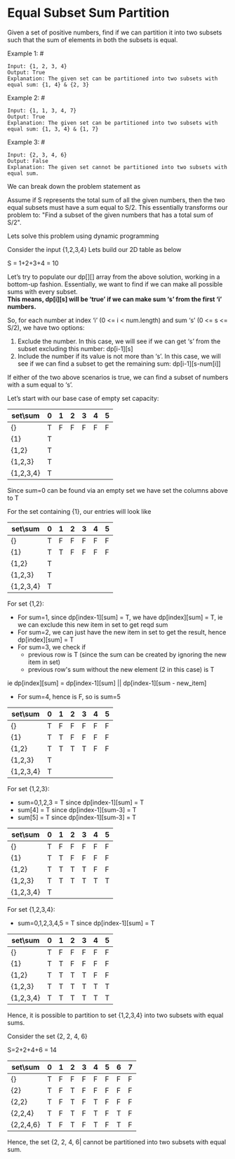 # Equal Subset Sum Partition

Given a set of positive numbers, find if we can partition it into two subsets such that the sum of elements in both the subsets is equal.

Example 1: #
```
Input: {1, 2, 3, 4}
Output: True
Explanation: The given set can be partitioned into two subsets with equal sum: {1, 4} & {2, 3}
```

Example 2: #
```
Input: {1, 1, 3, 4, 7}
Output: True
Explanation: The given set can be partitioned into two subsets with equal sum: {1, 3, 4} & {1, 7}
```

Example 3: #
```
Input: {2, 3, 4, 6}
Output: False
Explanation: The given set cannot be partitioned into two subsets with equal sum.
```

We can break down the problem statement as

Assume if S represents the total sum of all the given numbers, then the two equal subsets must have a sum equal to S/2. This essentially transforms our problem to: 
"Find a subset of the given numbers that has a total sum of S/2".


Lets solve this problem using dynamic programming

Consider the input {1,2,3,4}
Lets build our 2D table as below

S = 1+2+3+4 = 10


Let’s try to populate our dp[][] array from the above solution, working in a bottom-up fashion. Essentially, we want to find if we can make all possible sums with every subset.   
**This means, dp[i][s] will be ‘true’ if we can make sum ‘s’ from the first ‘i’ numbers.** 

So, for each number at index ‘i’ (0 <= i < num.length) and sum ‘s’ (0 <= s <= S/2), we have two options:
1. Exclude the number. In this case, we will see if we can get ‘s’ from the subset excluding this number: dp[i-1][s]
2. Include the number if its value is not more than ‘s’. In this case, we will see if we can find a subset to get the remaining sum: dp[i-1][s-num[i]]

If either of the two above scenarios is true, we can find a subset of numbers with a sum equal to ‘s’.

Let’s start with our base case of empty set capacity:

| set\sum | 0 | 1 | 2 | 3 | 4 | 5 |
|---|---|---|---|---|---|---|
| {} | T |F|F|F|F|F|
| {1}| T|||||
| {1,2}| T|||||
| {1,2,3}| T|||||
| {1,2,3,4}| T|||||

Since sum=0 can be found via an empty set we have set the columns above to T

For the set containing {1}, our entries will look like

| set\sum   | 0 | 1 | 2 | 3 | 4 | 5 |
|-----------|---|---|---|---|---|---|
| {}        | T | F | F | F | F | F |
| {1}       | T | T | F | F | F | F |
| {1,2}     | T |   |   |   |   |   |
| {1,2,3}   | T |   |   |   |   |   |
| {1,2,3,4} | T |   |   |   |   |   |



For set {1,2}:  
* For sum=1, since dp[index-1][sum] = T, we have dp[index][sum] = T, ie we can exclude this new item in set to get reqd sum  
* For sum=2, we can just have the new item in set to get the result, hence dp[index][sum] = T
* For sum=3, we check if
  * previous row is T (since the sum can be created by ignoring the new item in set) 
  * previous row's sum without the new element (2 in this case) is T

ie dp[index][sum] = dp[index-1][sum] || dp[index-1][sum - new_item]

* For sum=4, hence is F, so is sum=5

| set\sum   | 0 | 1 | 2 | 3 | 4 | 5 |
|-----------|---|---|---|---|---|---|
| {}        | T | F | F | F | F | F |
| {1}       | T | T | F | F | F | F |
| {1,2}     | T | T | T | T | F | F |
| {1,2,3}   | T |   |   |   |   |   |
| {1,2,3,4} | T |   |   |   |   |   |


For set {1,2,3}:  
* sum=0,1,2,3 = T since dp[index-1][sum] = T  
* sum[4] = T since dp[index-1][sum-3] = T  
* sum[5] = T since dp[index-1][sum-3] = T  

| set\sum   | 0 | 1 | 2 | 3 | 4 | 5 |
|-----------|---|---|---|---|---|---|
| {}        | T | F | F | F | F | F |
| {1}       | T | T | F | F | F | F |
| {1,2}     | T | T | T | T | F | F |
| {1,2,3}   | T | T | T | T | T | T |
| {1,2,3,4} | T |   |   |   |   |   |


For set {1,2,3,4}:  
* sum=0,1,2,3,4,5 = T since dp[index-1][sum] = T  

| set\sum   | 0 | 1 | 2 | 3 | 4 | 5 |
|-----------|---|---|---|---|---|---|
| {}        | T | F | F | F | F | F |
| {1}       | T | T | F | F | F | F |
| {1,2}     | T | T | T | T | F | F |
| {1,2,3}   | T | T | T | T | T | T |
| {1,2,3,4} | T | T | T | T | T | T |


Hence, it is possible to partition to set {1,2,3,4} into two subsets with equal sums.




Consider the set {2, 2, 4, 6}

S=2+2+4+6 = 14

| set\sum   | 0 | 1 | 2 | 3 | 4 | 5 | 6 | 7 |
|-----------|---|---|---|---|---|---|---|---|
| {}        | T | F | F | F | F | F | F | F |
| {2}       | T | F | T | F | F | F | F | F |
| {2,2}     | T | F | T | F | T | F | F | F |
| {2,2,4}   | T | F | T | F | T | F | T | F |
| {2,2,4,6} | T | F | T | F | T | F | T | F |  

Hence, the set {2, 2, 4, 6| cannot be partitioned into two subsets with equal sum.







